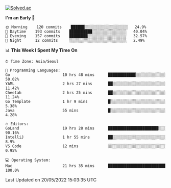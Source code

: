 [![Solved.ac](http://mazassumnida.wtf/api/v2/generate_badge?boj=kuckjwi)](https://solved.ac/kuckjwi)
<!--START_SECTION:waka-->
**I'm an Early 🐤** 

```text
🌞 Morning    120 commits    ██████░░░░░░░░░░░░░░░░░░░   24.9% 
🌆 Daytime    193 commits    ██████████░░░░░░░░░░░░░░░   40.04% 
🌃 Evening    157 commits    ████████░░░░░░░░░░░░░░░░░   32.57% 
🌙 Night      12 commits     ░░░░░░░░░░░░░░░░░░░░░░░░░   2.49%

```


📊 **This Week I Spent My Time On** 

```text
⌚︎ Time Zone: Asia/Seoul

💬 Programming Languages: 
Go                       10 hrs 48 mins      ████████████░░░░░░░░░░░░░   50.02% 
YAML                     2 hrs 27 mins       ██░░░░░░░░░░░░░░░░░░░░░░░   11.42% 
Cheetah                  2 hrs 25 mins       ██░░░░░░░░░░░░░░░░░░░░░░░   11.24% 
Go Template              1 hr 9 mins         █░░░░░░░░░░░░░░░░░░░░░░░░   5.38% 
Java                     55 mins             █░░░░░░░░░░░░░░░░░░░░░░░░   4.28%

🔥 Editors: 
GoLand                   19 hrs 28 mins      ██████████████████████░░░   90.16% 
IntelliJ                 1 hr 55 mins        ██░░░░░░░░░░░░░░░░░░░░░░░   8.9% 
VS Code                  12 mins             ░░░░░░░░░░░░░░░░░░░░░░░░░   0.95%

💻 Operating System: 
Mac                      21 hrs 35 mins      █████████████████████████   100.0%

```


 Last Updated on 20/05/2022 15:03:35 UTC
<!--END_SECTION:waka-->
